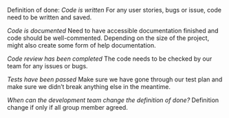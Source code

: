 Definition of done: 
*Code is written* 
For any user stories, bugs or issue, code need to be written and saved.

*Code is documented*
Need to have accessible documentation finished and code should be well-commented. Depending on the size of the project, might also create some form of help documentation.

*Code review has been completed*
The code needs to be checked by our team for any issues or bugs.

*Tests have been passed*
Make sure we have gone through our test plan and make sure we didn’t break anything else in the meantime.

*When can the development team change the definition of done?*
Definition change if only if all group member agreed.
